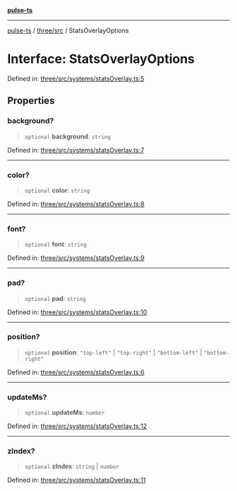 [**pulse-ts**](../../../README.md)

***

[pulse-ts](../../../README.md) / [three/src](../README.md) / StatsOverlayOptions

# Interface: StatsOverlayOptions

Defined in: [three/src/systems/statsOverlay.ts:5](https://github.com/jlehett/pulse-ts/blob/95f7e0ab0aafbcd2aad691251c554317b3dfe19c/packages/three/src/systems/statsOverlay.ts#L5)

## Properties

### background?

> `optional` **background**: `string`

Defined in: [three/src/systems/statsOverlay.ts:7](https://github.com/jlehett/pulse-ts/blob/95f7e0ab0aafbcd2aad691251c554317b3dfe19c/packages/three/src/systems/statsOverlay.ts#L7)

***

### color?

> `optional` **color**: `string`

Defined in: [three/src/systems/statsOverlay.ts:8](https://github.com/jlehett/pulse-ts/blob/95f7e0ab0aafbcd2aad691251c554317b3dfe19c/packages/three/src/systems/statsOverlay.ts#L8)

***

### font?

> `optional` **font**: `string`

Defined in: [three/src/systems/statsOverlay.ts:9](https://github.com/jlehett/pulse-ts/blob/95f7e0ab0aafbcd2aad691251c554317b3dfe19c/packages/three/src/systems/statsOverlay.ts#L9)

***

### pad?

> `optional` **pad**: `string`

Defined in: [three/src/systems/statsOverlay.ts:10](https://github.com/jlehett/pulse-ts/blob/95f7e0ab0aafbcd2aad691251c554317b3dfe19c/packages/three/src/systems/statsOverlay.ts#L10)

***

### position?

> `optional` **position**: `"top-left"` \| `"top-right"` \| `"bottom-left"` \| `"bottom-right"`

Defined in: [three/src/systems/statsOverlay.ts:6](https://github.com/jlehett/pulse-ts/blob/95f7e0ab0aafbcd2aad691251c554317b3dfe19c/packages/three/src/systems/statsOverlay.ts#L6)

***

### updateMs?

> `optional` **updateMs**: `number`

Defined in: [three/src/systems/statsOverlay.ts:12](https://github.com/jlehett/pulse-ts/blob/95f7e0ab0aafbcd2aad691251c554317b3dfe19c/packages/three/src/systems/statsOverlay.ts#L12)

***

### zIndex?

> `optional` **zIndex**: `string` \| `number`

Defined in: [three/src/systems/statsOverlay.ts:11](https://github.com/jlehett/pulse-ts/blob/95f7e0ab0aafbcd2aad691251c554317b3dfe19c/packages/three/src/systems/statsOverlay.ts#L11)
